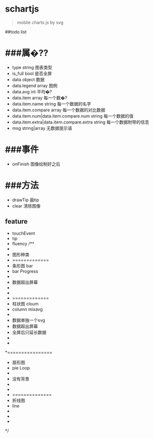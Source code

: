 # schartjs
>moblie charts js by svg

##todo list

 
###属�??
======
 * type string 图表类型
 * is_full bool 是否全屏
 * data object 数据
 * data.legend array 图例
 * data.avg int 平均�?
 * data.item array 每一个数�?
 * data.item.name string 每一个数据的名字
 * data.item.compare array 每一个数据的对比数据
 * data.item.num|data.item.compare.num string 每一个数据的值
 * data.item.extra|data.item.compare.extra string 每一个数据附带的信息
 * msg string|array 无数据提示语    

###事件
=======
 * onFinish   图像绘制好之后

###方法
=========
 * drawTip  画tip
 * clear  清除图像
 
 
## feature
* touchEvent
* tip
* fluency
/**
 *
 * 图形种类
 * =============
 * 条形图   bar
 * bar Progress
 *
 * 数据超出屏幕
 *
 *
 * =============
 * 柱状图 cloum
 * column mixavg
 *
 * 数据单独一个svg
 * 数据超出屏幕
 * 全屏后只延长数据
 *
 *
 *================
 * 扇形图
 * pie  Loop
 *
 * 没有背景
 *
 *
 * ==============
 * 折线图
 * line
 *
 *
 *
 */